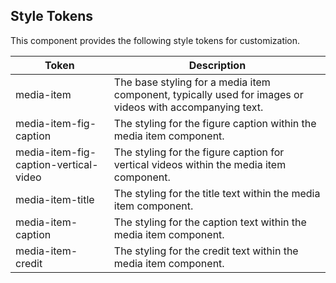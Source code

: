 ## Style Tokens

This component provides the following style tokens for customization.

| **Token**                             | **Description**                                                                                          |
| ------------------------------------- | -------------------------------------------------------------------------------------------------------- |
| media-item                            | The base styling for a media item component, typically used for images or videos with accompanying text. |
| media-item-fig-caption                | The styling for the figure caption within the media item component.                                      |
| media-item-fig-caption-vertical-video | The styling for the figure caption for vertical videos within the media item component.                  |
| media-item-title                      | The styling for the title text within the media item component.                                          |
| media-item-caption                    | The styling for the caption text within the media item component.                                        |
| media-item-credit                     | The styling for the credit text within the media item component.                                         |
